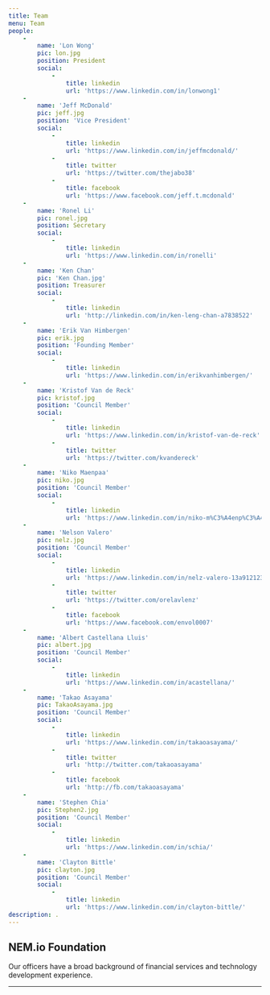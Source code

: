 ```yaml
---
title: Team
menu: Team
people:
    -
        name: 'Lon Wong'
        pic: lon.jpg
        position: President
        social:
            -
                title: linkedin
                url: 'https://www.linkedin.com/in/lonwong1'
    -
        name: 'Jeff McDonald'
        pic: jeff.jpg
        position: 'Vice President'
        social:
            -
                title: linkedin
                url: 'https://www.linkedin.com/in/jeffmcdonald/'
            -
                title: twitter
                url: 'https://twitter.com/thejabo38'
            -
                title: facebook
                url: 'https://www.facebook.com/jeff.t.mcdonald'
    -
        name: 'Ronel Li'
        pic: ronel.jpg
        position: Secretary
        social:
            -
                title: linkedin
                url: 'https://www.linkedin.com/in/ronelli'
    -
        name: 'Ken Chan'
        pic: 'Ken Chan.jpg'
        position: Treasurer
        social:
            -
                title: linkedin
                url: 'http://linkedin.com/in/ken-leng-chan-a7838522'
    -
        name: 'Erik Van Himbergen'
        pic: erik.jpg
        position: 'Founding Member'
        social:
            -
                title: linkedin
                url: 'https://www.linkedin.com/in/erikvanhimbergen/'
    -
        name: 'Kristof Van de Reck'
        pic: kristof.jpg
        position: 'Council Member'
        social:
            -
                title: linkedin
                url: 'https://www.linkedin.com/in/kristof-van-de-reck'
            -
                title: twitter
                url: 'https://twitter.com/kvandereck'
    -
        name: 'Niko Maenpaa'
        pic: niko.jpg
        position: 'Council Member'
        social:
            -
                title: linkedin
                url: 'https://www.linkedin.com/in/niko-m%C3%A4enp%C3%A4%C3%A4-287289110/'
    -
        name: 'Nelson Valero'
        pic: nelz.jpg
        position: 'Council Member'
        social:
            -
                title: linkedin
                url: 'https://www.linkedin.com/in/nelz-valero-13a912123/'
            -
                title: twitter
                url: 'https://twitter.com/orelavlenz'
            -
                title: facebook
                url: 'https://www.facebook.com/envol0007'
    -
        name: 'Albert Castellana Lluis'
        pic: albert.jpg
        position: 'Council Member'
        social:
            -
                title: linkedin
                url: 'https://www.linkedin.com/in/acastellana/'
    -
        name: 'Takao Asayama'
        pic: TakaoAsayama.jpg
        position: 'Council Member'
        social:
            -
                title: linkedin
                url: 'https://www.linkedin.com/in/takaoasayama/'
            -
                title: twitter
                url: 'http://twitter.com/takaoasayama'
            -
                title: facebook
                url: 'http://fb.com/takaoasayama'
    -
        name: 'Stephen Chia'
        pic: Stephen2.jpg
        position: 'Council Member'
        social:
            -
                title: linkedin
                url: 'https://www.linkedin.com/in/schia/'
    -
        name: 'Clayton Bittle'
        pic: clayton.jpg
        position: 'Council Member'
        social:
            -
                title: linkedin
                url: 'https://www.linkedin.com/in/clayton-bittle/'
description: .
---
```


## NEM.io Foundation

Our officers have a broad background of financial services and technology development experience. 

---
